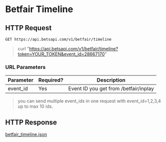 # Betfair Timeline

## HTTP Request

`GET https://api.betsapi.com/v1/betfair/timeline`

> curl "https://api.betsapi.com/v1/betfair/timeline?token=YOUR_TOKEN&event_id=28667170"

### URL Parameters

Parameter | Required? | Description
--------- | ------- | -----------
event_id | Yes | Event ID you get from /betfair/inplay

> you can send multiple event_ids in one request with event_id=1,2,3,4 up to max 10 ids.

## HTTP Response

<a href="../samples/betfair_timeline.json" target="_blank">betfair_timeline.json</a>
